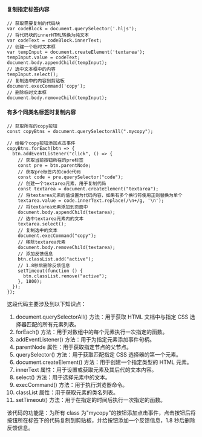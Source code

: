 <!--
 * @Author: Shu Binqi
 * @Date: 2023-04-10 21:12:22
 * @LastEditors: Shu Binqi
 * @LastEditTime: 2023-04-10 21:14:53
 * @Description: 原生JS实现复制页面标签内容
 * @Version: 1.0.0
 * @FilePath: \interviewQuestionsc:\Git\interviewQuestions\项目研发\原生JS代码片段\原生JS实现复制页面内容.md
-->

#### 复制指定标签内容

```
// 获取需要复制的代码块
var codeBlock = document.querySelector('.hljs');
// 将代码块的innerHTML转换为纯文本
var codeText = codeBlock.innerText;
// 创建一个临时文本框
var tempInput = document.createElement('textarea');
tempInput.value = codeText;
document.body.appendChild(tempInput);
// 选中文本框中的内容
tempInput.select();
// 复制选中的内容到剪贴板
document.execCommand('copy');
// 删除临时文本框
document.body.removeChild(tempInput);
```

#### 有多个同类名标签时复制内容

```
// 获取所有的copy按钮
const copyBtns = document.querySelectorAll(".mycopy");

// 给每个copy按钮添加点击事件
copyBtns.forEach(btn => {
  btn.addEventListener("click", () => {
    // 获取当前按钮所在的pre标签
    const pre = btn.parentNode;
    // 获取pre标签内的code代码
    const code = pre.querySelector("code");
    // 创建一个textarea元素，用于复制代码
    const textarea = document.createElement("textarea");
    // 将textarea元素的值设置为代码内容，如果有多个换行符使用正则替换为单个
    textarea.value = code.innerText.replace(/\n+/g, '\n');
    // 将textarea元素添加到页面中
    document.body.appendChild(textarea);
    // 选中textarea元素内的文本
    textarea.select();
    // 复制选中的文本
    document.execCommand("copy");
    // 移除textarea元素
    document.body.removeChild(textarea);
    // 添加反馈信息
    btn.classList.add("active");
    // 1.8秒后删除反馈信息
    setTimeout(function () {
      btn.classList.remove("active");
    }, 1800);
  });
});
```

这段代码主要涉及到以下知识点：

1. document.querySelectorAll() 方法：用于获取 HTML 文档中与指定 CSS 选择器匹配的所有元素列表。
1. forEach() 方法：用于对数组中的每个元素执行一次指定的函数。
1. addEventListener() 方法：用于为指定元素添加事件句柄。
1. parentNode 属性：用于获取指定节点的父节点。
1. querySelector() 方法：用于获取匹配指定 CSS 选择器的第一个元素。
1. document.createElement() 方法：用于创建一个指定类型的 HTML 元素。
1. innerText 属性：用于设置或获取元素及其后代的文本内容。
1. select() 方法：用于选择元素中的文本。
1. execCommand() 方法：用于执行浏览器命令。
1. classList 属性：用于获取元素的类名列表。
1. setTimeout() 方法：用于在指定的时间后执行一次指定的函数。

该代码的功能是：为所有 class 为"mycopy"的按钮添加点击事件，点击按钮后将按钮所在标签下的代码复制到剪贴板，并给按钮添加一个反馈信息，1.8 秒后删除反馈信息。

